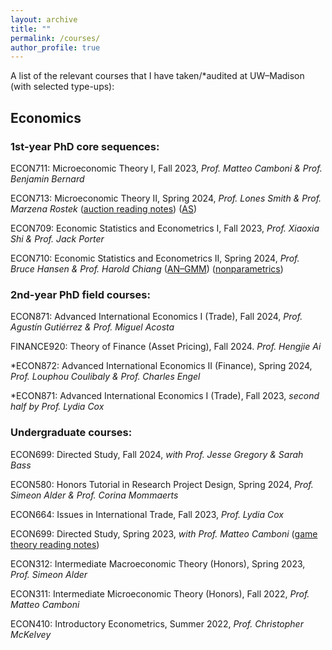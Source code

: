 ```yaml
---
layout: archive
title: ""
permalink: /courses/
author_profile: true
---
```


A list of the relevant courses that I have taken/*audited at UW–Madison (with selected type-ups):

## Economics

### 1st-year PhD core sequences:

ECON711: Microeconomic Theory I, Fall 2023, *Prof. Matteo Camboni & Prof. Benjamin Bernard*

ECON713: Microeconomic Theory II, Spring 2024, *Prof. Lones Smith & Prof. Marzena Rostek*  ([auction reading notes](https://acrobat.adobe.com/id/urn:aaid:sc:AP:2759d5cd-52f1-4de6-824e-8f8605f6629d)) ([AS](https://acrobat.adobe.com/id/urn:aaid:sc:ap:5b7a73e2-ee62-413c-b884-1e29f0d6eaa7))

ECON709: Economic Statistics and Econometrics I, Fall 2023, *Prof. Xiaoxia Shi & Prof. Jack Porter* 

ECON710: Economic Statistics and Econometrics II, Spring 2024, *Prof. Bruce Hansen & Prof. Harold Chiang* ([AN–GMM](https://acrobat.adobe.com/id/urn:aaid:sc:AP:a1e0965e-c8a5-406b-9ddc-4bfa4ea24784)) ([nonparametrics](https://acrobat.adobe.com/id/urn:aaid:sc:AP:56072070-8110-4f96-b331-5869293286ce))

### 2nd-year PhD field courses: 

ECON871: Advanced International Economics I (Trade), Fall 2024, *Prof. Agustín Gutiérrez & Prof. Miguel Acosta* 

FINANCE920: Theory of Finance (Asset Pricing), Fall 2024. *Prof. Hengjie Ai*

*ECON872: Advanced International Economics II (Finance), Spring 2024, *Prof. Louphou Coulibaly & Prof. Charles Engel* 

*ECON871: Advanced International Economics I (Trade), Fall 2023, *second half by Prof. Lydia Cox*

### Undergraduate courses:

ECON699: Directed Study, Fall 2024, *with Prof. Jesse Gregory & Sarah Bass* 

ECON580: Honors Tutorial in Research Project Design, Spring 2024, *Prof. Simeon Alder & Prof. Corina Mommaerts*

ECON664: Issues in International Trade, Fall 2023, *Prof. Lydia Cox* 

ECON699: Directed Study, Spring 2023, *with Prof. Matteo Camboni* ([game theory reading notes](https://acrobat.adobe.com/id/urn:aaid:sc:ap:ce2f9ded-8379-4257-b029-3ecb3d17cf94))

ECON312: Intermediate Macroeconomic Theory (Honors), Spring 2023, *Prof. Simeon Alder*

ECON311: Intermediate Microeconomic Theory (Honors), Fall 2022, *Prof. Matteo Camboni*

ECON410: Introductory Econometrics, Summer 2022, *Prof. Christopher McKelvey*
